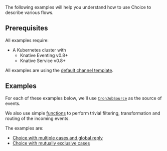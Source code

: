 The following examples will help you understand how to use Choice to describe
various flows.

## Prerequisites

All examples require:

- A Kubernetes cluster with
  - Knative Eventing v0.8+
  - Knative Service v0.8+

All examples are using the
[default channel template](../../channels/default-channels.md).

## Examples

For each of these examples below, we'll use
[`CronJobSource`](../cronjob-source/README.md) as the source of events.

We also use simple
[functions](https://github.com/lionelvillard/knative-functions) to perform
trivial filtering, transformation and routing of the incoming events.

The examples are:

- [Choice with multiple cases and global reply](./multiple-cases/README.md)
- [Choice with mutually exclusive cases](./mutual-exclusivity/README.md)
